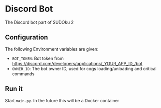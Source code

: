 # Discord Bot

The Discord bot part of SUDOku 2

## Configuration

The following Environment variables are given:

- `BOT_TOKEN`: Bot token from https://discord.com/developers/applications/_YOUR_APP_ID_/bot
- `OWNER_ID`: The bot owner ID, used for cogs loading/unloading and critical commands

## Run it

Start `main.py`. In the future this will be a Docker container